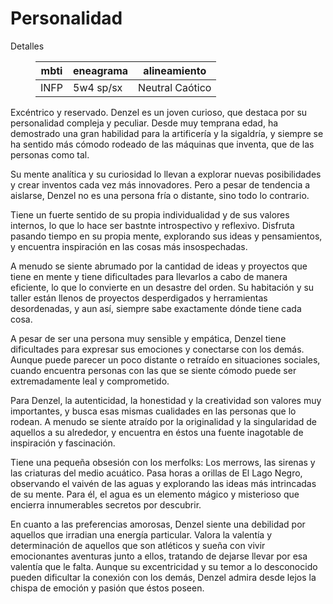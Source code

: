 # Personalidad

<!-- TABLA PERSOANLIDAD -->
<dl class="codebox spoiler">
<dt class="spoiler_title" onclick="this.nextElementSibling.classList.toggle('hidden'); this.classList.toggle('opened');">Detalles<i class="fa-solid minusplus"></i></dt>
<dd class="spoiler_content hidden">
    
  <table>
  <thead><tr>
  <th><div class="tab">mbti</tab></th>
  <th><div class="tab">eneagrama</tab></th>
  <th><div class="tab">alineamiento</tab></th>
  </tr></thead>

  <tbody><tr>
  <td><div class="tab">INFP</tab></td>
  <td><div class="tab">5w4 sp/sx</tab></td>
  <td><div class="tab">Neutral Caótico</tab></td>
  <!--<td><div class="tab"><svg xmlns="http://www.w3.org/2000/svg" class="icon icon-tabler icon-tabler-zodiac-virgo" width="24" height="15" viewBox="0 0 24 24" stroke-width="2" stroke="currentColor" fill="none" stroke-linecap="round" stroke-linejoin="round"> <path stroke="none" d="M0 0h24v24H0z" fill="none"/> <path d="M3 4a2 2 0 0 1 2 2v9" /> <path d="M5 6a2 2 0 0 1 4 0v9" /> <path d="M9 6a2 2 0 0 1 4 0v10a7 5 0 0 0 7 5" /> <path d="M12 21a7 5 0 0 0 7 -5v-2a3 3 0 0 0 -6 0" /> </svg></tab></td>
  <td><div class="tab"><svg xmlns="http://www.w3.org/2000/svg" class="icon icon-tabler icon-tabler-zodiac-pisces" width="24" height="15" viewBox="0 0 24 24" stroke-width="2" stroke="currentColor" fill="none" stroke-linecap="round" stroke-linejoin="round"> <path stroke="none" d="M0 0h24v24H0z" fill="none"/> <path d="M5 3a21 21 0 0 1 0 18" /> <path d="M19 3a21 21 0 0 0 0 18" /> <line x1="5" y1="12" x2="19" y2="12" /> </svg></tab></td>
  <td><div class="tab"><svg xmlns="http://www.w3.org/2000/svg" class="icon icon-tabler icon-tabler-zodiac-aquarius" width="24" height="15" viewBox="0 0 24 24" stroke-width="2" stroke="currentColor" fill="none" stroke-linecap="round" stroke-linejoin="round"> <path stroke="none" d="M0 0h24v24H0z" fill="none"/> <path d="M3 10l3 -3l3 3l3 -3l3 3l3 -3l3 3" /> <path d="M3 17l3 -3l3 3l3 -3l3 3l3 -3l3 3" /> </svg></tab></td>-->
  </tr></tbody>
  </table>

</dd>
</dl>

Excéntrico y reservado. Denzel es un joven curioso, que destaca por su personalidad compleja y peculiar. Desde muy temprana edad, ha demostrado una gran habilidad para la artificería y la sigaldría, y siempre se ha sentido más cómodo rodeado de las máquinas que inventa, que de las personas como tal.

Su mente analítica y su curiosidad lo llevan a explorar nuevas posibilidades y crear inventos cada vez más innovadores. Pero a pesar de tendencia a aislarse, Denzel no es una persona fría o distante, sino todo lo contrario.

Tiene un fuerte sentido de su propia individualidad y de sus valores internos, lo que lo hace ser bastnte introspectivo y reflexivo. Disfruta pasando tiempo en su propia mente, explorando sus ideas y pensamientos, y encuentra inspiración en las cosas más insospechadas.

A menudo se siente abrumado por la cantidad de ideas y proyectos que tiene en mente y tiene dificultades para llevarlos a cabo de manera eficiente, lo que lo convierte en un desastre del orden. Su habitación y su taller están llenos de proyectos desperdigados y herramientas desordenadas, y aun así, siempre sabe exactamente dónde tiene cada cosa. 

A pesar de ser una persona muy sensible y empática, Denzel tiene dificultades para expresar sus emociones y conectarse con los demás. Aunque puede parecer un poco distante o retraído en situaciones sociales, cuando encuentra personas con las que se siente cómodo puede ser extremadamente leal y comprometido.

Para Denzel, la autenticidad, la honestidad y la creatividad son valores muy importantes, y busca esas mismas cualidades en las personas que lo rodean. A menudo se siente atraído por la originalidad y la singularidad de aquellos a su alrededor, y encuentra en éstos una fuente inagotable de inspiración y fascinación.

Tiene una pequeña obsesión con los merfolks: Los merrows, las sirenas y las criaturas del medio acuático. Pasa horas a orillas de El Lago Negro, observando el vaivén de las aguas y explorando las ideas más intrincadas de su mente. Para él, el agua es un elemento mágico y misterioso que encierra innumerables secretos por descubrir.

En cuanto a las preferencias amorosas, Denzel siente una debilidad por aquellos que irradian una energía particular. Valora la valentía y determinación de aquellos que son atléticos y sueña con vivir emocionantes aventuras junto a ellos, tratando de dejarse llevar por esa valentía que le falta. Aunque su excentricidad y su temor a lo desconocido pueden dificultar la conexión con los demás, Denzel admira desde lejos la chispa de emoción y pasión que éstos poseen.